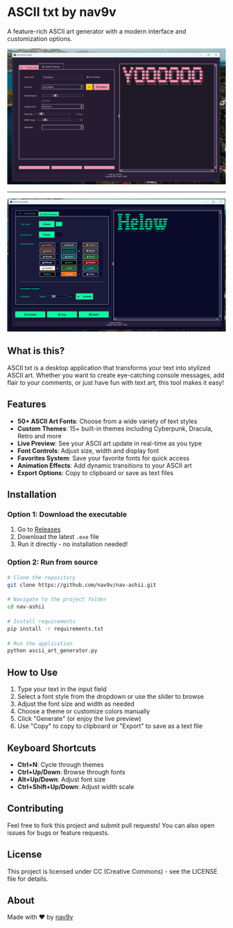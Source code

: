 # ASCII txt by nav9v

A feature-rich ASCII art generator with a modern interface and customization options.

![ASCII Art Generator Screenshot](img/sc0.png)

---

![Themes](img/sc1.png)


## What is this?

ASCII txt is a desktop application that transforms your text into stylized ASCII art. Whether you want to create eye-catching console messages, add flair to your comments, or just have fun with text art, this tool makes it easy!

## Features

- **50+ ASCII Art Fonts**: Choose from a wide variety of text styles
- **Custom Themes**: 15+ built-in themes including Cyberpunk, Dracula, Retro and more
- **Live Preview**: See your ASCII art update in real-time as you type
- **Font Controls**: Adjust size, width and display font
- **Favorites System**: Save your favorite fonts for quick access
- **Animation Effects**: Add dynamic transitions to your ASCII art
- **Export Options**: Copy to clipboard or save as text files

## Installation

### Option 1: Download the executable
1. Go to [Releases](https://github.com/nav9v/nav-ashii/releases)
2. Download the latest `.exe` file
3. Run it directly - no installation needed!

### Option 2: Run from source
```bash
# Clone the repository
git clone https://github.com/nav9v/nav-ashii.git

# Navigate to the project folder
cd nav-ashii

# Install requirements
pip install -r requirements.txt

# Run the application
python ascii_art_generator.py
```

## How to Use

1. Type your text in the input field
2. Select a font style from the dropdown or use the slider to browse
3. Adjust the font size and width as needed
4. Choose a theme or customize colors manually
5. Click "Generate" (or enjoy the live preview)
6. Use "Copy" to copy to clipboard or "Export" to save as a text file

## Keyboard Shortcuts

- **Ctrl+N**: Cycle through themes
- **Ctrl+Up/Down**: Browse through fonts
- **Alt+Up/Down**: Adjust font size
- **Ctrl+Shift+Up/Down**: Adjust width scale

## Contributing

Feel free to fork this project and submit pull requests! You can also open issues for bugs or feature requests.

## License

This project is licensed under CC (Creative Commons) - see the LICENSE file for details.

## About

Made with ❤️ by [nav9v](https://github.com/nav9v/)